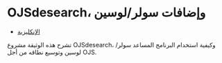 # OJSdesearch، وإضافات سولر/لوسين

- [الإنكليزية](en/)

تشرح هذه الوثيقة مشروع OJSdesearch، وكيفية استخدام البرنامج المساعد سولر/لوسين وتوسيع نطاقه من أجل OJS.
